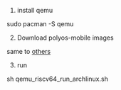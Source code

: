 1. install qemu

sudo pacman -S qemu

2. Download polyos-mobile images

same to [others](https://polyos.iscas.ac.cn/docs/getting-started/get-polyos)

3. run

sh qemu_riscv64_run_archlinux.sh
